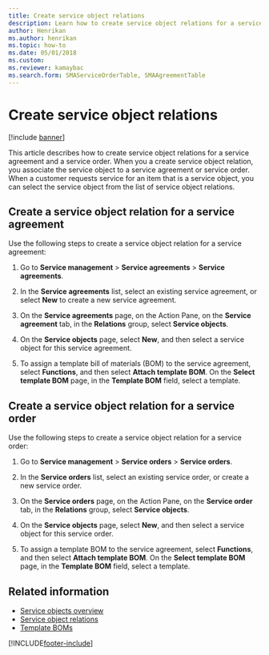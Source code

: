 ```yaml
---
title: Create service object relations   
description: Learn how to create service object relations for a service agreement and a service order, including a step-by-step process.
author: Henrikan
ms.author: henrikan
ms.topic: how-to
ms.date: 05/01/2018
ms.custom:
ms.reviewer: kamaybac
ms.search.form: SMAServiceOrderTable, SMAAgreementTable
---
```


# Create service object relations

[!include [banner](../includes/banner.md)]

This article describes how to create service object relations for a service agreement and a service order. When you a create service object relation, you associate the service object to a service agreement or service order. When a customer requests service for an item that is a service object, you can select the service object from the list of service object relations.

## Create a service object relation for a service agreement

Use the following steps to create a service object relation for a service agreement:

1. Go to **Service management** \> **Service agreements** \> **Service agreements**.

2. In the **Service agreements** list, select an existing service agreement, or select **New** to create a new service agreement.

3. On the **Service agreements** page, on the Action Pane, on the **Service agreement** tab, in the **Relations** group, select **Service objects**.

4. On the **Service objects** page, select **New**, and then select a service object for this service agreement.

5. To assign a template bill of materials (BOM) to the service agreement, select **Functions**, and then select **Attach template BOM**. On the **Select template BOM** page, in the **Template BOM** field, select a template.

## Create a service object relation for a service order

Use the following steps to create a service object relation for a service order:

1. Go to **Service management** \> **Service orders** \> **Service orders**.

2. In the **Service orders** list, select an existing service order, or create a new service order.

3. On the **Service orders** page, on the Action Pane, on the **Service order** tab, in the **Relations** group, select **Service objects**.

4. On the **Service objects** page, select **New**, and then select a service object for this service order.

5. To assign a template BOM to the service agreement, select **Functions**, and then select **Attach template BOM**. On the **Select template BOM** page, in the **Template BOM** field, select a template.

## Related information

- [Service objects overview](service-objects.md)
- [Service object relations](service-object-relations.md)
- [Template BOMs](template-boms.md)

[!INCLUDE[footer-include](../../includes/footer-banner.md)]
